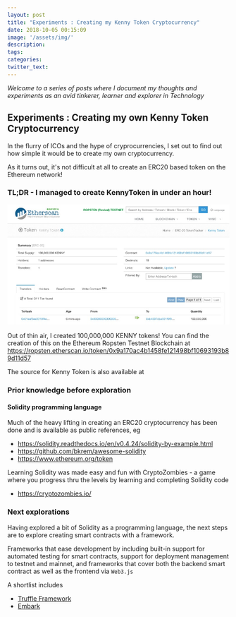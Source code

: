 ```yaml
---
layout: post
title: "Experiments : Creating my Kenny Token Cryptocurrency"
date: 2018-10-05 00:15:09
image: '/assets/img/'
description:
tags:
categories:
twitter_text:
---
```


*Welcome to a series of posts where I document my thoughts and experiments as an avid tinkerer, learner and explorer in Technology*

## Experiments : Creating my own Kenny Token Cryptocurrency

In the flurry of ICOs and the hype of cryprocurrencies, I set out to find out how simple it would be to create my own cryptocurrency.

As it turns out, it's not difficult at all to create an ERC20 based token on the Ethereum network!

### TL;DR - I managed to create KennyToken in under an hour!
![kennytoken screenshot](https://raw.githubusercontent.com/kennychua/kennychua.github.io/master/assets/img/kennytoken.jpg)

Out of thin air, I created 100,000,000 KENNY tokens! You can find the creation of this on the Ethereum Ropsten Testnet Blockchain at https://ropsten.etherscan.io/token/0x9a170ac4b1458fe121498bf10693193b89d11d57

The source for Kenny Token is also available at 
<script src="https://gist.github.com/kennychua/7dec76ba70aba3dad38c1e8925dfb1b2.js"></script>


### Prior knowledge before exploration

#### Solidity programming language
Much of the heavy lifting in creating an ERC20 cryptocurrency has been done and is available as public references, eg
- https://solidity.readthedocs.io/en/v0.4.24/solidity-by-example.html
- https://github.com/bkrem/awesome-solidity
- https://www.ethereum.org/token

Learning Solidity was made easy and fun with CryptoZombies - a game where you progress thru the levels by learning and completing Solidity code
- https://cryptozombies.io/

### Next explorations
Having explored a bit of Solidity as a programming language, the next steps are to explore creating smart contracts with a framework. 

Frameworks that ease development by including built-in support for automated testing for smart contracts, support for deployment management to testnet and mainnet, and frameworks that cover both the backend smart contract as well as the frontend via `Web3.js`

A shortlist includes
- [Truffle Framework](https://truffleframework.com/docs/truffle/overview)
- [Embark](https://github.com/embark-framework/embark)
